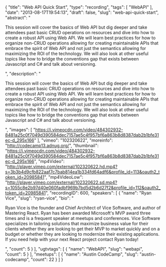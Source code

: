 {
  "title": "Web API Quick Start",
  "type": "recording",
  "tags": [
    "WebAPI"
  ],
  "date": "2013-08-17T19:54:13",
  "draft": false,
  "slug": "web-api-quick-start",
  "abstract": "<p>This session will cover the basics of Web API but dig deeper and take attendees past basic CRUD operations on resources and dive into how to create a robust API using Web API. We will learn best practices for how to organize non-CRUD operations allowing for creating maintainable APIs that embrace the spirit of Web API and not just the semantics allowing for maximizing the ROI of the technology. We will also look at other useful topics like how to bridge the conventions gap that exists between Javascript and C# and talk about versioning.</p>",
  "description": "<p>This session will cover the basics of Web API but dig deeper and take attendees past basic CRUD operations on resources and dive into how to create a robust API using Web API. We will learn best practices for how to organize non-CRUD operations allowing for creating maintainable APIs that embrace the spirit of Web API and not just the semantics allowing for maximizing the ROI of the technology. We will also look at other useful topics like how to bridge the conventions gap that exists between Javascript and C# and talk about versioning.</p>",
  "images": [
    "https://i.vimeocdn.com/video/484302932-8481a25c0f7049d390584dec7157ae5c4f957bf6a863b8d8387dab2b1bfe31ec-d_295x166"
  ],
  "vimeo": "102320622",
  "moreinfo": "http://codecamp13.adnug.org/",
  "thumbnail": "https://i.vimeocdn.com/video/484302932-8481a25c0f7049d390584dec7157ae5c4f957bf6a863b8d8387dab2b1bfe31ec-d_295x166",
  "mp4Video": "http://player.vimeo.com/external/102320622.hd.mp4?s=3b3b4d9cfb822aaf7c7bab814ea1b334fd64adf6&profile_id=113&oauth2_token_id=20985841",
  "mp4VideoLow": "http://player.vimeo.com/external/102320622.sd.mp4?s=1055c8e2b97d40e060fadbf969b7bd5d2b6d27f2&profile_id=112&oauth2_token_id=20985841",
  "recordingID": 600,
  "speakers": [
    {
      "name": "Ryan Vice",
      "slug": "ryan-vice",
      "bio": "<p>Ryan Vice is the founder and Chief Architect of Vice Software, and author of Mastering React. Ryan has been awarded Microsoft's MVP award three times and is a frequent speaker at meetups and conferences. Vice Software specializes in tailoring solutions that maximize business value for their clients whether they are looking to get their MVP to market quickly and on a budget or whether they are looking to modernize their existing applications. If you need help with your next React project contact Ryan today!</p>",
      "count": 5
    }
  ],
  "ugtvtags": [
    {
      "name": "WebAPI",
      "slug": "webapi",
      "count": 5
    }
  ],
  "meetups": [
    {
      "name": "Austin CodeCamp",
      "slug": "austin-codecamp",
      "count": 22
    }
  ]
}